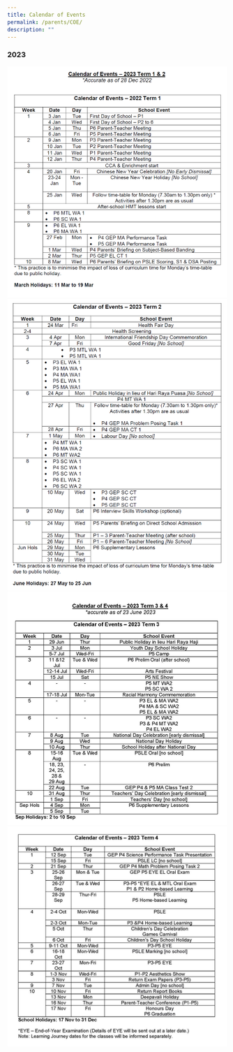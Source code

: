 ```yaml
---
title: Calendar of Events
permalink: /parents/COE/
description: ""
---
```

### **2023**

![](/images/Notification/Term1.png)
![](/images/Notification/Term2.png)
![](/images/Notification/term3_v2.jpg)
![](/images/Notification/term4_v2.jpg)